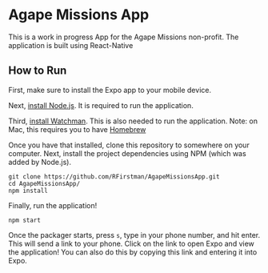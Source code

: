 # Agape Missions App

This is a work in progress App for the Agape Missions non-profit. The application is built using React-Native

## How to Run

First, make sure to install the Expo app to your mobile device.

Next, [install Node.js](https://nodejs.org/en/download/). It is required to run the application.

Third, [install Watchman](https://facebook.github.io/watchman/docs/install.html). This is also needed to run the application.
Note: on Mac, this requires you to have [Homebrew](https://brew.sh/)

Once you have that installed, clone this repository to somewhere on your computer. Next, 
install the project dependencies using NPM (which was added by Node.js).

```
git clone https://github.com/RFirstman/AgapeMissionsApp.git
cd AgapeMissionsApp/
npm install
```

Finally, run the application!

```
npm start
```

Once the packager starts, press `s`, type in your phone number, and hit enter. This will 
send a link to your phone. Click on the link to open Expo and view the application! You 
can also do this by copying this link and entering it into Expo.